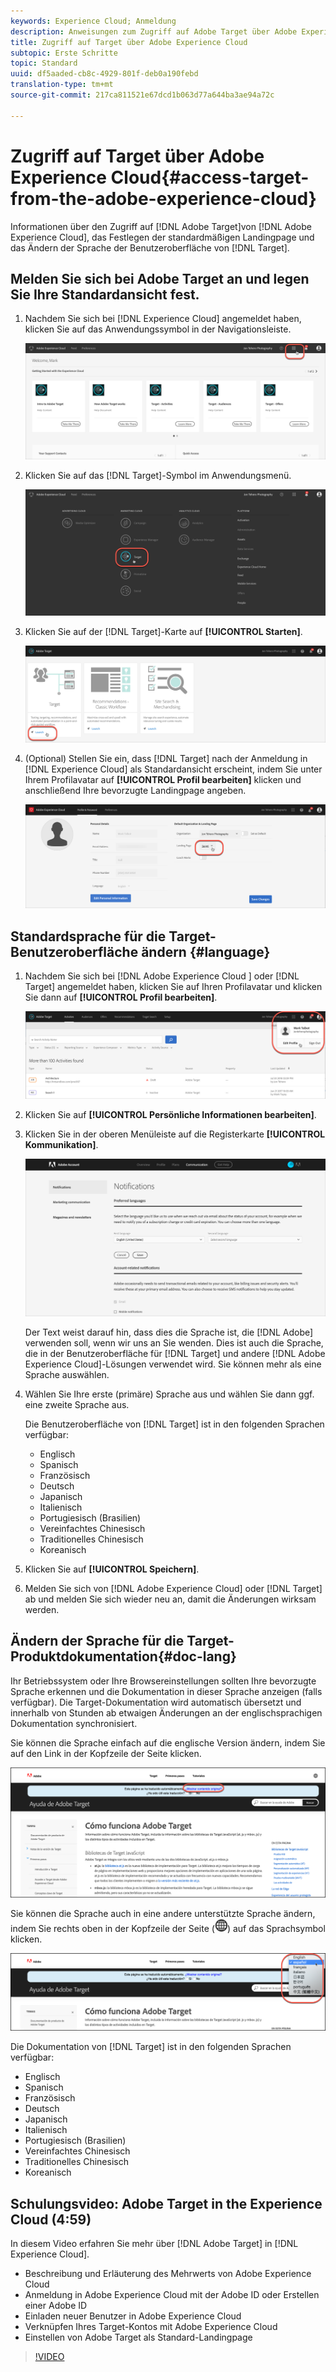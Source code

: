 ```yaml
---
keywords: Experience Cloud; Anmeldung
description: Anweisungen zum Zugriff auf Adobe Target über Adobe Experience Cloud.
title: Zugriff auf Target über Adobe Experience Cloud
subtopic: Erste Schritte
topic: Standard
uuid: df5aaded-cb8c-4929-801f-deb0a190febd
translation-type: tm+mt
source-git-commit: 217ca811521e67dcd1b063d77a644ba3ae94a72c

---
```



# Zugriff auf Target über Adobe Experience Cloud{#access-target-from-the-adobe-experience-cloud}

Informationen über den Zugriff auf [!DNL Adobe Target]von [!DNL Adobe Experience Cloud], das Festlegen der standardmäßigen Landingpage und das Ändern der Sprache der Benutzeroberfläche von [!DNL Target].

## Melden Sie sich bei Adobe Target an und legen Sie Ihre Standardansicht fest.

1. Nachdem Sie sich bei [!DNL Experience Cloud] angemeldet haben, klicken Sie auf das Anwendungssymbol in der Navigationsleiste.

   ![Anwendungssymbol](/help/c-intro/assets/appmenu-new.png)

1. Klicken Sie auf das [!DNL Target]-Symbol im Anwendungsmenü.

   ![Target-Symbol](/help/c-intro/assets/appmenu-target-new.png)

1. Klicken Sie auf der [!DNL Target]-Karte auf **[!UICONTROL Starten]**.

   ![Target starten](/help/c-intro/assets/target-launch-new.png)

1. (Optional) Stellen Sie ein, dass [!DNL Target] nach der Anmeldung in [!DNL Experience Cloud] als Standardansicht erscheint, indem Sie unter Ihrem Profilavatar auf **[!UICONTROL Profil bearbeiten]** klicken und anschließend Ihre bevorzugte Landingpage angeben.

   ![Landingpage](/help/c-intro/assets/pagepref-new.png)

## Standardsprache für die Target-Benutzeroberfläche ändern {#language}

1. Nachdem Sie sich bei [!DNL Adobe Experience Cloud ] oder [!DNL Target] angemeldet haben, klicken Sie auf Ihren Profilavatar und klicken Sie dann auf **[!UICONTROL Profil bearbeiten]**.

   ![Profil bearbeiten](/help/c-intro/assets/change-language.png)

1. Klicken Sie auf **[!UICONTROL Persönliche Informationen bearbeiten]**.

1. Klicken Sie in der oberen Menüleiste auf die Registerkarte **[!UICONTROL Kommunikation]**.

   ![Bevorzugte Sprachen](/help/c-intro/assets/prefered-language.png)

   Der Text weist darauf hin, dass dies die Sprache ist, die [!DNL Adobe] verwenden soll, wenn wir uns an Sie wenden. Dies ist auch die Sprache, die in der Benutzeroberfläche für [!DNL Target] und andere [!DNL Adobe Experience Cloud]-Lösungen verwendet wird. Sie können mehr als eine Sprache auswählen.

1. Wählen Sie Ihre erste (primäre) Sprache aus und wählen Sie dann ggf. eine zweite Sprache aus.

   Die Benutzeroberfläche von [!DNL Target] ist in den folgenden Sprachen verfügbar:

   * Englisch
   * Spanisch
   * Französisch
   * Deutsch
   * Japanisch
   * Italienisch
   * Portugiesisch (Brasilien)
   * Vereinfachtes Chinesisch
   * Traditionelles Chinesisch
   * Koreanisch

1. Klicken Sie auf **[!UICONTROL Speichern]**.

1. Melden Sie sich von [!DNL Adobe Experience Cloud] oder [!DNL Target] ab und melden Sie sich wieder neu an, damit die Änderungen wirksam werden.

## Ändern der Sprache für die Target-Produktdokumentation{#doc-lang}

Ihr Betriebssystem oder Ihre Browsereinstellungen sollten Ihre bevorzugte Sprache erkennen und die Dokumentation in dieser Sprache anzeigen (falls verfügbar). Die Target-Dokumentation wird automatisch übersetzt und innerhalb von Stunden ab etwaigen Änderungen an der englischsprachigen Dokumentation synchronisiert.

Sie können die Sprache einfach auf die englische Version ändern, indem Sie auf den Link in der Kopfzeile der Seite klicken.

![Wechsel zur Ausgangssprache](/help/c-intro/assets/mt-original.png)

Sie können die Sprache auch in eine andere unterstützte Sprache ändern, indem Sie rechts oben in der Kopfzeile der Seite (![Sprachwechsel](/help/c-intro/assets/icon-language-switcher.png)) auf das Sprachsymbol klicken.

![Sprachwechsel](/help/c-intro/assets/language-switcher.png)

Die Dokumentation von [!DNL Target] ist in den folgenden Sprachen verfügbar:

* Englisch
* Spanisch
* Französisch
* Deutsch
* Japanisch
* Italienisch
* Portugiesisch (Brasilien)
* Vereinfachtes Chinesisch
* Traditionelles Chinesisch
* Koreanisch

## Schulungsvideo: Adobe Target in the Experience Cloud (4:59)

In diesem Video erfahren Sie mehr über [!DNL Adobe Target] in [!DNL Experience Cloud].

* Beschreibung und Erläuterung des Mehrwerts von Adobe Experience Cloud
* Anmeldung in Adobe Experience Cloud mit der Adobe ID oder Erstellen einer Adobe ID
* Einladen neuer Benutzer in Adobe Experience Cloud
* Verknüpfen Ihres Target-Kontos mit Adobe Experience Cloud
* Einstellen von Adobe Target als Standard-Landingpage

>[!VIDEO](https://www.youtube.com/watch?v=7lwYrYC7vdM)